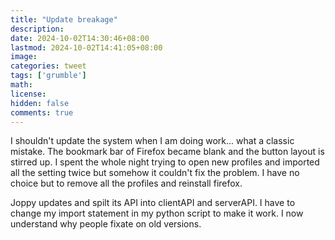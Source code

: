 ```yaml
---
title: "Update breakage"
description: 
date: 2024-10-02T14:30:46+08:00
lastmod: 2024-10-02T14:41:05+08:00
image: 
categories: tweet
tags: ['grumble']
math: 
license: 
hidden: false
comments: true
---
```


I shouldn't update the system when I am doing work... what a classic mistake. The bookmark bar of Firefox became blank and the button layout is stirred up. I spent the whole night trying to open new profiles and imported all the setting twice but somehow it couldn't fix the problem. I have no choice but to remove all the profiles and reinstall firefox.

Joppy updates and spilt its API into clientAPI and serverAPI. I have to change my import statement in my python script to make it work. I now understand why people fixate on old versions.

